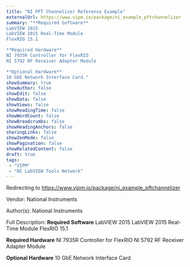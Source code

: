 ```yaml
---
title: "NI PFT Channelizer Reference Example"
externalUrl: https://www.vipm.io/package/ni_example_pftchannelizer
summary: "**Required Software**
LabVIEW 2015
LabVIEW 2015 Real-Time Module
FlexRIO 15.1

**Required Hardware**
NI 7935R Controller for FlexRIO
NI 5792 RF Receiver Adapter Module

**Optional Hardware**
10 GbE Network Interface Card."
showSummary: true
showAuthor: false
showEdit: false
showData: false
showViews: false
showReadingTime: false
showWordCount: false
showBreadcrumbs: false
showHeadingAnchors: false
sharingLinks: false
showZenMode: false
showPagination: false
showRelatedContent: false
draft: true
tags:
 - "VIPM"
 - "NI LabVIEW Tools Network"
---
```


Redirecting to https://www.vipm.io/package/ni_example_pftchannelizer

Vendor: National Instruments

Author(s): National Instruments
 
Full Description:
**Required Software**
LabVIEW 2015
LabVIEW 2015 Real-Time Module
FlexRIO 15.1

**Required Hardware**
NI 7935R Controller for FlexRIO
NI 5792 RF Receiver Adapter Module

**Optional Hardware**
10 GbE Network Interface Card